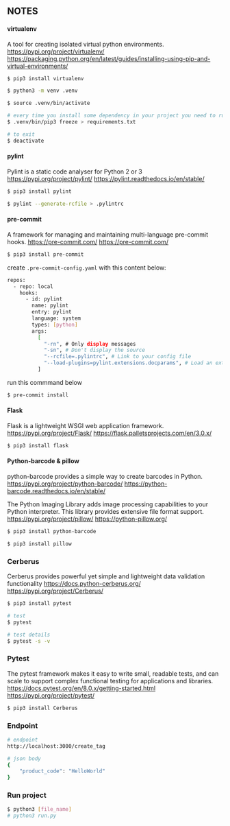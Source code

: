 ## NOTES

#### virtualenv

A tool for creating isolated virtual python environments.
https://pypi.org/project/virtualenv/
https://packaging.python.org/en/latest/guides/installing-using-pip-and-virtual-environments/

```bash
$ pip3 install virtualenv

$ python3 -m venv .venv

$ source .venv/bin/activate

# every time you install some dependency in your project you need to run this command to update the requirements.txt
$ .venv/bin/pip3 freeze > requirements.txt

# to exit
$ deactivate
```

#### pylint

Pylint is a static code analyser for Python 2 or 3
https://pypi.org/project/pylint/
https://pylint.readthedocs.io/en/stable/

```bash
$ pip3 install pylint

$ pylint --generate-rcfile > .pylintrc
```

#### pre-commit

A framework for managing and maintaining multi-language pre-commit hooks.
https://pre-commit.com/
https://pre-commit.com/

```bash
$ pip3 install pre-commit
```

create `.pre-commit-config.yaml` with this content below:

```bash
repos:
  - repo: local
    hooks:
      - id: pylint
        name: pylint
        entry: pylint
        language: system
        types: [python]
        args:
          [
            "-rn", # Only display messages
            "-sn", # Don't display the source
            "--rcfile=.pylintrc", # Link to your config file
            "--load-plugins=pylint.extensions.docparams", # Load an extension
          ]
```

run this commmand below

```bash
$ pre-commit install
```

#### Flask

Flask is a lightweight WSGI web application framework.
https://pypi.org/project/Flask/
https://flask.palletsprojects.com/en/3.0.x/

```bash
$ pip3 install flask
```

#### Python-barcode & pillow

python-barcode provides a simple way to create barcodes in Python.
https://pypi.org/project/python-barcode/
https://python-barcode.readthedocs.io/en/stable/

The Python Imaging Library adds image processing capabilities to your Python interpreter.
This library provides extensive file format support.
https://pypi.org/project/pillow/
https://python-pillow.org/

```bash
$ pip3 install python-barcode

$ pip3 install pillow
```

### Cerberus

Cerberus provides powerful yet simple and lightweight data validation functionality
https://docs.python-cerberus.org/
https://pypi.org/project/Cerberus/

```bash
$ pip3 install pytest

# test
$ pytest

# test details
$ pytest -s -v
```

### Pytest

The pytest framework makes it easy to write small, readable tests, and can scale to support complex functional testing for applications and libraries.
https://docs.pytest.org/en/8.0.x/getting-started.html
https://pypi.org/project/pytest/

```bash
$ pip3 install Cerberus

```

### Endpoint

```bash
# endpoint
http://localhost:3000/create_tag

# json body
{
    "product_code": "HelloWorld"
}
```

### Run project

```bash
$ python3 [file_name]
# python3 run.py

```
